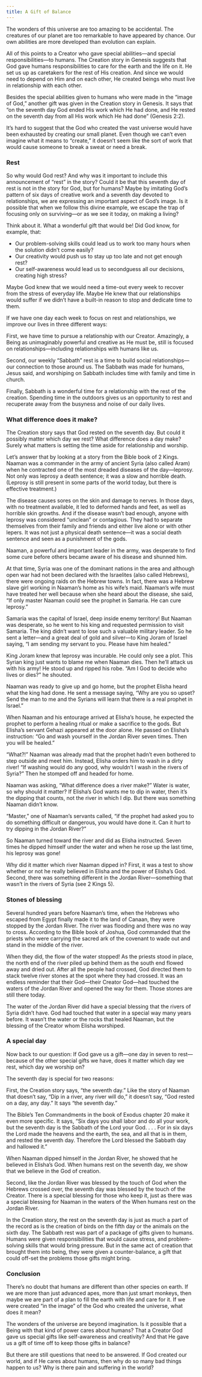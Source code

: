 ```yaml
---
title: A Gift of Balance
---
```


The wonders of this universe are too amazing to be accidental. The creatures of our planet are too remarkable to have appeared by chance. Our own abilities are more developed than evolution can explain.

All of this points to a Creator who gave special abilities—and special responsibilities—to humans. The Creation story in Genesis suggests that God gave humans responsibilities to care for the earth and the life on it. He set us up as caretakers for the rest of His creation. And since we would need to depend on Him and on each other, He created beings who must live in relationship with each other.

Besides the special abilities given to humans who were made in the “image of God,” another gift was given in the Creation story in Genesis. It says that “on the seventh day God ended His work which He had done, and He rested on the seventh day from all His work which He had done” (Genesis 2:2).

It’s hard to suggest that the God who created the vast universe would have been exhausted by creating our small planet. Even though we can’t even imagine what it means to “create,” it doesn’t seem like the sort of work that would cause someone to break a sweat or need a break.

### Rest

So why would God rest? And why was it important to include this announcement of “rest” in the story? Could it be that this seventh day of rest is not in the story for God, but for humans? Maybe by imitating God’s pattern of six days of creative work and a seventh day devoted to relationships, we are expressing an important aspect of God’s image. Is it possible that when we follow this divine example, we escape the trap of focusing only on surviving—or as we see it today, on making a living?

Think about it. What a wonderful gift that would be! Did God know, for example, that:

- Our problem-solving skills could lead us to work too many hours when the solution didn’t come easily?
- Our creativity would push us to stay up too late and not get enough rest?
- Our self-awareness would lead us to secondguess all our decisions, creating high stress?

Maybe God knew that we would need a time-out every week to recover from the stress of everyday life. Maybe He knew that our relationships would suffer if we didn’t have a built-in reason to stop and dedicate time to them.

If we have one day each week to focus on rest and relationships, we improve our lives in three different ways:

First, we have time to pursue a relationship with our Creator. Amazingly, a Being as unimaginably powerful and creative as He must be, still is focused on relationships—including relationships with humans like us.

Second, our weekly “Sabbath” rest is a time to build social relationships—our connection to those around us. The Sabbath was made for humans, Jesus said, and worshiping on Sabbath includes time with family and time in church.

Finally, Sabbath is a wonderful time for a relationship with the rest of the creation. Spending time in the outdoors gives us an opportunity to rest and recuperate away from the busyness and noise of our daily lives.

### What difference does it make?

The Creation story says that God rested on the seventh day. But could it possibly matter which day we rest? What difference does a day make? Surely what matters is setting the time aside for relationship and worship.

Let’s answer that by looking at a story from the Bible book of 2 Kings. Naaman was a commander in the army of ancient Syria (also called Aram) when he contracted one of the most dreaded diseases of the day—leprosy. Not only was leprosy a death sentence; it was a slow and horrible death. (Leprosy is still present in some parts of the world today, but there is effective treatment.)

The disease causes sores on the skin and damage to nerves. In those days, with no treatment available, it led to deformed hands and feet, as well as horrible skin growths. And if the disease wasn’t bad enough, anyone with leprosy was considered “unclean” or contagious. They had to separate themselves from their family and friends and either live alone or with other lepers. It was not just a physical death sentence—it was a social death sentence and seen as a punishment of the gods.

Naaman, a powerful and important leader in the army, was desperate to find some cure before others became aware of his disease and shunned him.

At that time, Syria was one of the dominant nations in the area and although open war had not been declared with the Israelites (also called Hebrews), there were ongoing raids on the Hebrew towns. In fact, there was a Hebrew slave girl working in Naaman’s home as his wife’s maid. Naaman’s wife must have treated her well because when she heard about the disease, she said, “If only master Naaman could see the prophet in Samaria. He can cure leprosy.”

Samaria was the capital of Israel, deep inside enemy territory! But Naaman was desperate, so he went to his king and requested permission to visit Samaria. The king didn’t want to lose such a valuable military leader. So he sent a letter—and a great deal of gold and silver—to King Joram of Israel saying, “I am sending my servant to you. Please have him healed.”

King Joram knew that leprosy was incurable. He could only see a plot. This Syrian king just wants to blame me when Naaman dies. Then he’ll attack us with his army! He stood up and ripped his robe. “Am I God to decide who lives or dies?” he shouted.

Naaman was ready to give up and go home, but the prophet Elisha heard what the king had done. He sent a message saying, “Why are you so upset? Send the man to me and the Syrians will learn that there is a real prophet in Israel.”

When Naaman and his entourage arrived at Elisha’s house, he expected the prophet to perform a healing ritual or make a sacrifice to the gods. But Elisha’s servant Gehazi appeared at the door alone. He passed on Elisha’s instruction: “Go and wash yourself in the Jordan River seven times. Then you will be healed.”

“What?!” Naaman was already mad that the prophet hadn’t even bothered to step outside and meet him. Instead, Elisha orders him to wash in a dirty river! “If washing would do any good, why wouldn’t I wash in the rivers of Syria?” Then he stomped off and headed for home.

Naaman was asking, “What difference does a river make?” Water is water, so why should it matter? If Elisha’s God wants me to dip in water, then it’s the dipping that counts, not the river in which I dip. But there was something Naaman didn’t know.

“Master,” one of Naaman’s servants called, “if the prophet had asked you to do something difficult or dangerous, you would have done it. Can it hurt to try dipping in the Jordan River?”

So Naaman turned toward the river and did as Elisha instructed. Seven times he dipped himself under the water and when he rose up the last time, his leprosy was gone!

Why did it matter which river Naaman dipped in? First, it was a test to show whether or not he really believed in Elisha and the power of Elisha’s God. Second, there was something different in the Jordan River—something that wasn’t in the rivers of Syria (see 2 Kings 5).

### Stones of blessing

Several hundred years before Naaman’s time, when the Hebrews who escaped from Egypt finally made it to the land of Canaan, they were stopped by the Jordan River. The river was flooding and there was no way to cross. According to the Bible book of Joshua, God commanded that the priests who were carrying the sacred ark of the covenant to wade out and stand in the middle of the river.

When they did, the flow of the water stopped! As the priests stood in place, the north end of the river piled up behind them as the south end flowed away and dried out. After all the people had crossed, God directed them to stack twelve river stones at the spot where they had crossed. It was an endless reminder that their God—their Creator God—had touched the waters of the Jordan River and opened the way for them. Those stones are still there today.

The water of the Jordan River did have a special blessing that the rivers of Syria didn’t have. God had touched that water in a special way many years before. It wasn’t the water or the rocks that healed Naaman, but the blessing of the Creator whom Elisha worshiped.

### A special day

Now back to our question: If God gave us a gift—one day in seven to rest—because of the other special gifts we have, does it matter which day we rest, which day we worship on?

The seventh day is special for two reasons:

First, the Creation story says, “the seventh day.” Like the story of Naaman that doesn’t say, “Dip in a river, any river will do,” it doesn’t say, “God rested on a day, any day.” It says “the seventh day.”

The Bible’s Ten Commandments in the book of Exodus chapter 20 make it even more specific. It says, “Six days you shall labor and do all your work, but the seventh day is the Sabbath of the Lord your God. . . . For in six days the Lord made the heavens and the earth, the sea, and all that is in them, and rested the seventh day. Therefore the Lord blessed the Sabbath day and hallowed it.”

When Naaman dipped himself in the Jordan River, he showed that he believed in Elisha’s God. When humans rest on the seventh day, we show that we believe in the God of creation.

Second, like the Jordan River was blessed by the touch of God when the Hebrews crossed over, the seventh day was blessed by the touch of the Creator. There is a special blessing for those who keep it, just as there was a special blessing for Naaman in the waters of the When humans rest on the Jordan River.

In the Creation story, the rest on the seventh day is just as much a part of the record as is the creation of birds on the fifth day or the animals on the sixth day. The Sabbath rest was part of a package of gifts given to humans. Humans were given responsibilities that would cause stress, and problem-solving skills that would bring pressure. But in the same act of creation that brought them into being, they were given a counter-balance, a gift that could off-set the problems those gifts might bring.

### Conclusion

There’s no doubt that humans are different than other species on earth. If we are more than just advanced apes, more than just smart monkeys, then maybe we are part of a plan to fill the earth with life and care for it. If we were created “in the image” of the God who created the universe, what does it mean?

The wonders of the universe are beyond imagination. Is it possible that a Being with that kind of power cares about humans? That a Creator God gave us special gifts like self-awareness and creativity? And that He gave us a gift of time off to keep those gifts in balance?

But there are still questions that need to be answered. If God created our world, and if He cares about humans, then why do so many bad things happen to us? Why is there pain and suffering in the world?
